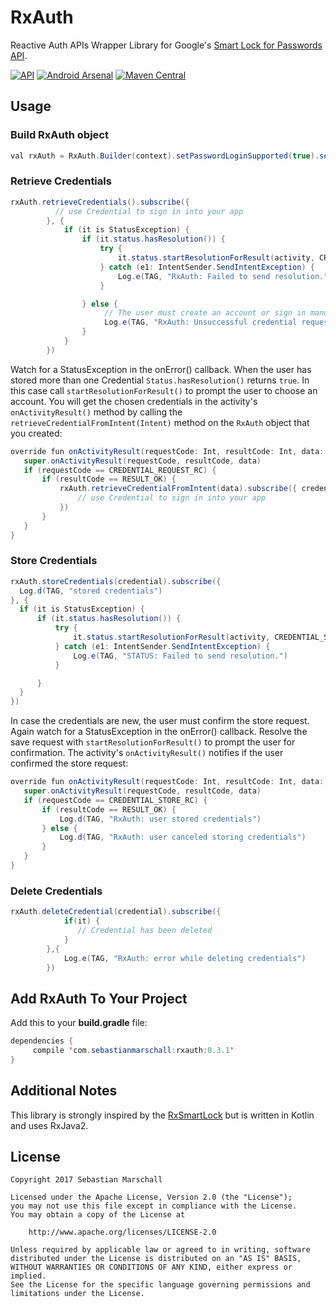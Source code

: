 # RxAuth
Reactive Auth APIs Wrapper Library for Google's [Smart Lock for Passwords API][1].

[![API](https://img.shields.io/badge/API-14%2B-blue.svg?style=flat)](https://android-arsenal.com/api?level=14)
[![Android Arsenal](https://img.shields.io/badge/Android%20Arsenal-RxAuth-orange.svg?style=true)](https://android-arsenal.com/details/1/6342)
[![Maven Central](https://maven-badges.herokuapp.com/maven-central/com.sebastianmarschall/rxauth/badge.svg)](https://maven-badges.herokuapp.com/maven-central/com.sebastianmarschall/rxauth)

## Usage

### Build RxAuth object

```java
val rxAuth = RxAuth.Builder(context).setPasswordLoginSupported(true).setAccountTypes(IdentityProviders.GOOGLE).build()
```

### Retrieve Credentials
```java
rxAuth.retrieveCredentials().subscribe({
          // use Credential to sign in into your app
        }, {
            if (it is StatusException) {
                if (it.status.hasResolution()) {
                    try {
                        it.status.startResolutionForResult(activity, CREDENTIAL_REQUEST_RC)
                    } catch (e1: IntentSender.SendIntentException) {
                        Log.e(TAG, "RxAuth: Failed to send resolution.")
                    }

                } else {
                     // The user must create an account or sign in manually.
                     Log.e(TAG, "RxAuth: Unsuccessful credential request.");
                }
            }
        })
```

Watch for a StatusException in the onError() callback. When the user has stored more than one Credential `Status.hasResolution()` returns `true`. In this case call `startResolutionForResult()` to prompt the user to choose an account. You will get the chosen credentials in the activity's `onActivityResult()` method by calling the `retrieveCredentialFromIntent(Intent)` method on the `RxAuth` object that you created:

```java
override fun onActivityResult(requestCode: Int, resultCode: Int, data: Intent) {
   super.onActivityResult(requestCode, resultCode, data)
   if (requestCode == CREDENTIAL_REQUEST_RC) {
       if (resultCode == RESULT_OK) {
           rxAuth.retrieveCredentialFromIntent(data).subscribe({ credentials ->
               // use Credential to sign in into your app
           })
       }
   }
}
```

### Store Credentials
```java
rxAuth.storeCredentials(credential).subscribe({
  Log.d(TAG, "stored credentials")
}, {
  if (it is StatusException) {
      if (it.status.hasResolution()) {
          try {
              it.status.startResolutionForResult(activity, CREDENTIAL_STORE_RC)
          } catch (e1: IntentSender.SendIntentException) {
              Log.e(TAG, "STATUS: Failed to send resolution.")
          }

      }
  }
})
```

In case the credentials are new, the user must confirm the store request. Again watch for a StatusException in the onError() callback. Resolve the save request with `startResolutionForResult()` to prompt the user for confirmation. The activity's `onActivityResult()` notifies if the user confirmed the store request:

```java
override fun onActivityResult(requestCode: Int, resultCode: Int, data: Intent) {
   super.onActivityResult(requestCode, resultCode, data)
   if (requestCode == CREDENTIAL_STORE_RC) {
       if (resultCode == RESULT_OK) {
           Log.d(TAG, "RxAuth: user stored credentials")
       } else {
           Log.d(TAG, "RxAuth: user canceled storing credentials")
       }
   }
}
```

### Delete Credentials
```java
rxAuth.deleteCredential(credential).subscribe({
            if(it) {
               // Credential has been deleted
            }
        },{
            Log.e(TAG, "RxAuth: error while deleting credentials")
        })
```

## Add RxAuth To Your Project

Add this to your **build.gradle** file:
```java
dependencies {
     compile 'com.sebastianmarschall:rxauth:0.3.1'
}
```

## Additional Notes

This library is strongly inspired by the [RxSmartLock][2] but is written in Kotlin and uses RxJava2.

## License

```
Copyright 2017 Sebastian Marschall

Licensed under the Apache License, Version 2.0 (the "License");
you may not use this file except in compliance with the License.
You may obtain a copy of the License at

    http://www.apache.org/licenses/LICENSE-2.0

Unless required by applicable law or agreed to in writing, software
distributed under the License is distributed on an "AS IS" BASIS,
WITHOUT WARRANTIES OR CONDITIONS OF ANY KIND, either express or implied.
See the License for the specific language governing permissions and
limitations under the License.
```

 [1]: https://developers.google.com/identity/smartlock-passwords/android/
 [2]: https://github.com/ShlMlkzdh/RxSmartLock
          
